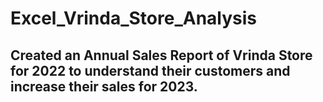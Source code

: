 # Excel_Vrinda_Store_Analysis

## Created an Annual Sales Report of Vrinda Store for 2022 to understand their customers and increase their sales for 2023.
